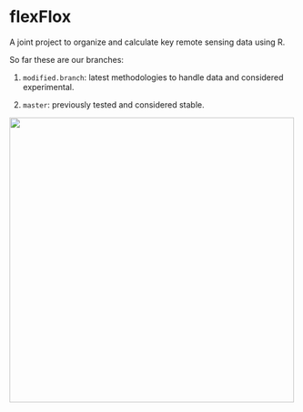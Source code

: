 # flexFlox

A joint project to organize and calculate key remote sensing data using R. 

So far these are our branches:

1. `modified.branch`: latest methodologies to handle data and considered experimental. 

2. `master`: previously tested and considered stable.

<img src="https://user-images.githubusercontent.com/35427332/41260901-afb552c6-6dd9-11e8-9389-fcb9bf21942a.jpg" width="500">
